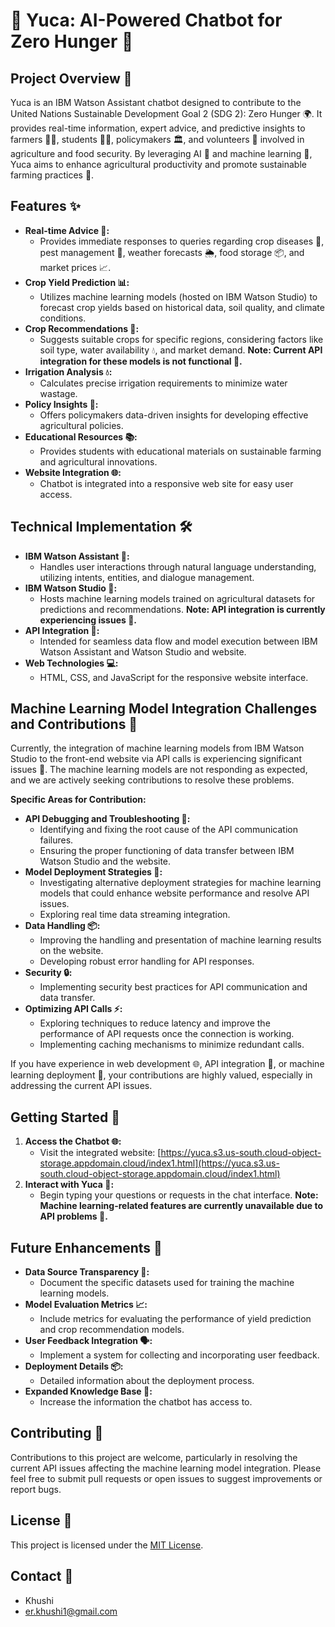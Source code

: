 # 🌿 Yuca: AI-Powered Chatbot for Zero Hunger 🌾

## Project Overview 🚀

Yuca is an IBM Watson Assistant chatbot designed to contribute to the United Nations Sustainable Development Goal 2 (SDG 2): Zero Hunger 🌍. It provides real-time information, expert advice, and predictive insights to farmers 👨‍🌾, students 🧑‍🎓, policymakers 🏛️, and volunteers 🤝 involved in agriculture and food security. By leveraging AI 🤖 and machine learning 🧠, Yuca aims to enhance agricultural productivity and promote sustainable farming practices 🌱.

## Features ✨

* **Real-time Advice 💬:**
    * Provides immediate responses to queries regarding crop diseases 🦠, pest management 🐛, weather forecasts 🌦️, food storage 📦, and market prices 📈.
* **Crop Yield Prediction 📊:**
    * Utilizes machine learning models (hosted on IBM Watson Studio) to forecast crop yields based on historical data, soil quality, and climate conditions.
* **Crop Recommendations 🌾:**
    * Suggests suitable crops for specific regions, considering factors like soil type, water availability 💧, and market demand.
 **Note: Current API integration for these models is not functional 🚧.**
* **Irrigation Analysis 💧:**
    * Calculates precise irrigation requirements to minimize water wastage.
* **Policy Insights 📜:**
    * Offers policymakers data-driven insights for developing effective agricultural policies.
* **Educational Resources 📚:**
    * Provides students with educational materials on sustainable farming and agricultural innovations.
* **Website Integration 🌐:**
    * Chatbot is integrated into a responsive web site for easy user access.

## Technical Implementation 🛠️

* **IBM Watson Assistant 🤖:**
    * Handles user interactions through natural language understanding, utilizing intents, entities, and dialogue management.
* **IBM Watson Studio 🧠:**
    * Hosts machine learning models trained on agricultural datasets for predictions and recommendations. **Note: API integration is currently experiencing issues 🚧.**
* **API Integration 🔗:**
    * Intended for seamless data flow and model execution between IBM Watson Assistant and Watson Studio and website.
* **Web Technologies 💻:**
    * HTML, CSS, and JavaScript for the responsive website interface.

## Machine Learning Model Integration Challenges and Contributions 🤝

Currently, the integration of machine learning models from IBM Watson Studio to the front-end website via API calls is experiencing significant issues 🚨. The machine learning models are not responding as expected, and we are actively seeking contributions to resolve these problems.

**Specific Areas for Contribution:**

* **API Debugging and Troubleshooting 🐞:**
    * Identifying and fixing the root cause of the API communication failures.
    * Ensuring the proper functioning of data transfer between IBM Watson Studio and the website.
* **Model Deployment Strategies 🚀:**
    * Investigating alternative deployment strategies for machine learning models that could enhance website performance and resolve API issues.
    * Exploring real time data streaming integration.
* **Data Handling 📦:**
    * Improving the handling and presentation of machine learning results on the website.
    * Developing robust error handling for API responses.
* **Security 🔒:**
    * Implementing security best practices for API communication and data transfer.
* **Optimizing API Calls ⚡:**
    * Exploring techniques to reduce latency and improve the performance of API requests once the connection is working.
    * Implementing caching mechanisms to minimize redundant calls.

If you have experience in web development 🌐, API integration 🔗, or machine learning deployment 🧠, your contributions are highly valued, especially in addressing the current API issues.

## Getting Started 🏁

1.  **Access the Chatbot 🌐:**
    * Visit the integrated website: [https://yuca.s3.us-south.cloud-object-storage.appdomain.cloud/index1.html](https://yuca.s3.us-south.cloud-object-storage.appdomain.cloud/index1.html)
2.  **Interact with Yuca 💬:**
    * Begin typing your questions or requests in the chat interface. **Note: Machine learning-related features are currently unavailable due to API problems 🚧.**

## Future Enhancements 🔮

* **Data Source Transparency 📄:**
    * Document the specific datasets used for training the machine learning models.
* **Model Evaluation Metrics 📈:**
    * Include metrics for evaluating the performance of yield prediction and crop recommendation models.
* **User Feedback Integration 🗣️:**
    * Implement a system for collecting and incorporating user feedback.
* **Deployment Details 📦:**
    * Detailed information about the deployment process.
* **Expanded Knowledge Base 🧠:**
    * Increase the information the chatbot has access to.

## Contributing 🤝

Contributions to this project are welcome, particularly in resolving the current API issues affecting the machine learning model integration. Please feel free to submit pull requests or open issues to suggest improvements or report bugs.

## License 📜

This project is licensed under the [MIT License](LICENSE).

## Contact 📧

* Khushi
* er.khushi1@gmail.com
